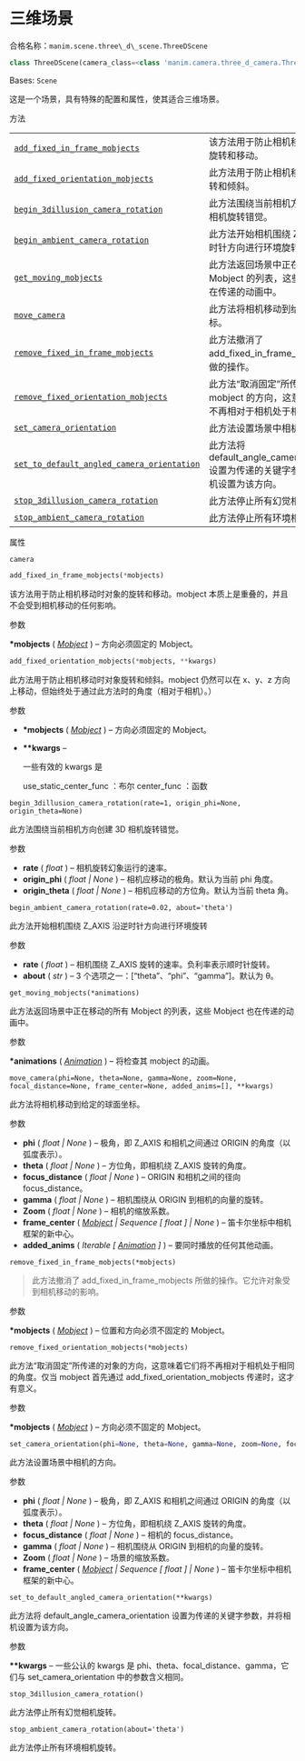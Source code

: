 # 三维场景

合格名称：`manim.scene.three\_d\_scene.ThreeDScene`

```py
class ThreeDScene(camera_class=<class 'manim.camera.three_d_camera.ThreeDCamera'>, ambient_camera_rotation=None, default_angled_camera_orientation_kwargs=None, **kwargs)
```

Bases: `Scene`

这是一个场景，具有特殊的配置和属性，使其适合三维场景。


方法

|||
|-|-|
[`add_fixed_in_frame_mobjects`]()|该方法用于防止相机移动时对象的旋转和移动。
[`add_fixed_orientation_mobjects`]()|此方法用于防止相机移动时对象旋转和倾斜。
[`begin_3dillusion_camera_rotation`]()|此方法围绕当前相机方向创建 3D 相机旋转错觉。
[`begin_ambient_camera_rotation`]()|此方法开始相机围绕 Z_AXIS 沿逆时针方向进行环境旋转
[`get_moving_mobjects`]()|此方法返回场景中正在移动的所有 Mobject 的列表，这些 Mobject 也在传递的动画中。
[`move_camera`]()|此方法将相机移动到给定的球面坐标。
[`remove_fixed_in_frame_mobjects`]()|此方法撤消了 add_fixed_in_frame_mobjects 所做的操作。
[`remove_fixed_orientation_mobjects`]()|此方法“取消固定”所传递的 mobject 的方向，这意味着它们将不再相对于相机处于相同的角度。
[`set_camera_orientation`]()|此方法设置场景中相机的方向。
[`set_to_default_angled_camera_orientation`]()|此方法将 default_angle_camera_orientation 设置为传递的关键字参数，并将相机设置为该方向。
[`stop_3dillusion_camera_rotation`]()|此方法停止所有幻觉相机旋转。
[`stop_ambient_camera_rotation`]()|此方法停止所有环境相机旋转。



属性

`camera`


```py
add_fixed_in_frame_mobjects(*mobjects)
```

该方法用于防止相机移动时对象的旋转和移动。mobject 本质上是重叠的，并且不会受到相机移动的任何影响。

参数

**\*mobjects** ( [_Mobject_]() ) – 方向必须固定的 Mobject。


```py
add_fixed_orientation_mobjects(*mobjects, **kwargs)
```

此方法用于防止相机移动时对象旋转和倾斜。mobject 仍然可以在 x、y、z 方向上移动，但始终处于通过此方法时的角度（相对于相机）。）

参数

- **\*mobjects** ( [_Mobject_]() ) – 方向必须固定的 Mobject。
- **\*\*kwargs** –

  一些有效的 kwargs 是

  use_static_center_func ：布尔 center_func ：函数


`begin_3dillusion_camera_rotation(rate=1, origin_phi=None, origin_theta=None)`

此方法围绕当前相机方向创建 3D 相机旋转错觉。

参数

- **rate** ( _float_ ) – 相机旋转幻象运行的速率。
- **origin_phi** ( _float_ _|_ _None_ ) – 相机应移动的极角。默认为当前 phi 角度。
- **origin_theta** ( _float_ _|_ _None_ ) – 相机应移动的方位角。默认为当前 theta 角。


`begin_ambient_camera_rotation(rate=0.02, about='theta')`

此方法开始相机围绕 Z_AXIS 沿逆时针方向进行环境旋转

参数

- **rate** ( _float_ ) – 相机围绕 Z_AXIS 旋转的速率。负利率表示顺时针旋转。
- **about** ( _str_ ) – 3 个选项之一：\[“theta”、“phi”、“gamma”\]。默认为 θ。


`get_moving_mobjects(*animations)`

此方法返回场景中正在移动的所有 Mobject 的列表，这些 Mobject 也在传递的动画中。

参数

**\*animations** ( [_Animation_]() ) – 将检查其 mobject 的动画。


```
move_camera(phi=None, theta=None, gamma=None, zoom=None, focal_distance=None, frame_center=None, added_anims=[], **kwargs)
```

此方法将相机移动到给定的球面坐标。

参数

- **phi** ( _float_ _|_ _None_ ) – 极角，即 Z_AXIS 和相机之间通过 ORIGIN 的角度（以弧度表示）。
- **theta** ( _float_ _|_ _None_ ) – 方位角，即相机绕 Z_AXIS 旋转的角度。
- **focus_distance** ( _float_ _|_ _None_ ) – ORIGIN 和相机之间的径向 focus_distance。
- **gamma** ( _float_ _|_ _None_ ) – 相机围绕从 ORIGIN 到相机的向量的旋转。
- **Zoom** ( _float_ _|_ _None_ ) – 相机的缩放系数。
- **frame_center** ( [_Mobject_]() _|_ _Sequence_ _\[_ _float_ _\]_ _|_ _None_ ) – 笛卡尔坐标中相机框架的新中心。
- **added_anims** ( _Iterable_ _\[_ [_Animation_]() _\]_ ) – 要同时播放的任何其他动画。



`remove_fixed_in_frame_mobjects(*mobjects)`

> 此方法撤消了 add_fixed_in_frame_mobjects 所做的操作。它允许对象受到相机移动的影响。

参数

**\*mobjects** ( [_Mobject_]() ) – 位置和方向必须不固定的 Mobject。


`remove_fixed_orientation_mobjects(*mobjects)`

此方法“取消固定”所传递的对象的方向，这意味着它们将不再相对于相机处于相同的角度。仅当 mobject 首先通过 add_fixed_orientation_mobjects 传递时，这才有意义。

参数

**\*mobjects** ( [_Mobject_]() ) – 方向必须不固定的 Mobject。


```py
set_camera_orientation(phi=None, theta=None, gamma=None, zoom=None, focal_distance=None, frame_center=None, **kwargs)
```

此方法设置场景中相机的方向。

参数

- **phi** ( _float_ _|_ _None_ ) – 极角，即 Z_AXIS 和相机之间通过 ORIGIN 的角度（以弧度表示）。
- **theta** ( _float_ _|_ _None_ ) – 方位角，即相机绕 Z_AXIS 旋转的角度。
- **focus_distance** ( _float_ _|_ _None_ ) – 相机的 focus_distance。
- **gamma** ( _float_ _|_ _None_ ) – 相机围绕从 ORIGIN 到相机的向量的旋转。
- **Zoom** ( _float_ _|_ _None_ ) – 场景的缩放系数。
- **frame_center** ( [_Mobject_]() _|_ _Sequence_ _\[_ _float_ _\]_ _|_ _None_ ) – 笛卡尔坐标中相机框架的新中心。


`set_to_default_angled_camera_orientation(**kwargs)`

此方法将 default_angle_camera_orientation 设置为传递的关键字参数，并将相机设置为该方向。

参数

**\*\*kwargs** – 一些公认的 kwargs 是 phi、theta、focal_distance、gamma，它们与 set_camera_orientation 中的参数含义相同。


`stop_3dillusion_camera_rotation()`

此方法停止所有幻觉相机旋转。


`stop_ambient_camera_rotation(about='theta')`

此方法停止所有环境相机旋转。
